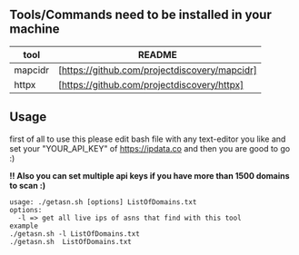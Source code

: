 ## Tools/Commands need to be installed in your machine
| tool | README |
| ------ | ------ |
| mapcidr | [https://github.com/projectdiscovery/mapcidr] |
| httpx | [https://github.com/projectdiscovery/httpx]|

## Usage

first of all to use this please edit bash file with any text-editor you like and set your "YOUR_API_KEY" of https://ipdata.co and then you are good to go :)

**‼ Also you can set multiple api keys if you have more than 1500 domains to scan :)**
```
usage: ./getasn.sh [options] ListOfDomains.txt 
options:
  -l => get all live ips of asns that find with this tool
example
./getasn.sh -l ListOfDomains.txt
./getasn.sh  ListOfDomains.txt
```
